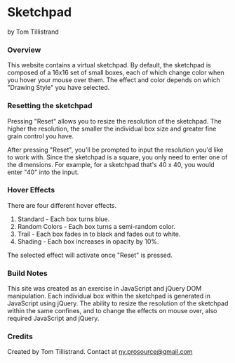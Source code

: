 Sketchpad
========
by Tom Tillistrand

### Overview

This website contains a virtual sketchpad. By default, the sketchpad is composed of a 16x16 set of small boxes, each of which change color when you hover your mouse over them. The effect and color depends on which "Drawing Style" you have selected.

### Resetting the sketchpad

Pressing "Reset" allows you to resize the resolution of the sketchpad. The higher the resolution, the smaller the individual box size and greater fine grain control you have.

After pressing "Reset", you'll be prompted to input the resolution you'd like to work with. Since the sketchpad is a square, you only need to enter one of the dimensions. For example, for a sketchpad that's 40 x 40, you would enter "40" into the input.

### Hover Effects

There are four different hover effects.

1. Standard - Each box turns blue.
2. Random Colors - Each box turns a semi-random color.
3. Trail - Each box fades in to black and fades out to white.
4. Shading - Each box increases in opacity by 10%.

The selected effect will activate once "Reset" is pressed.

### Build Notes

This site was created as an exercise in JavaScript and jQuery DOM manipulation. Each individual box within the sketchpad is generated in JavaScript using jQuery. The ability to resize the resolution of the sketchpad within the same confines, and to change the effects on mouse over, also required JavaScript and jQuery.

### Credits

Created by Tom Tillistrand. Contact at ny.prosource@gmail.com